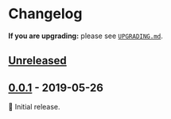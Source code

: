 # Changelog

**If you are upgrading:** please see [`UPGRADING.md`](UPGRADING.md).

## [Unreleased][unreleased]

## [0.0.1] - 2019-05-26

:seedling: Initial release.

[unreleased]: https://github.com/Level/bench/compare/v0.0.1...HEAD

[0.0.1]: https://github.com/Level/bench/compare/v0.0.0...v0.0.1

